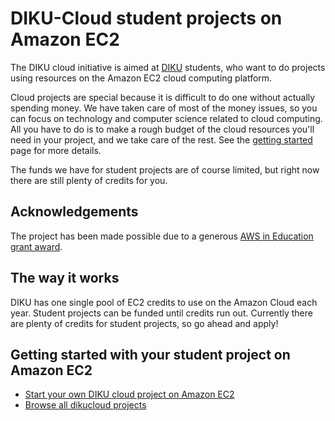 # DIKU-Cloud student projects on Amazon EC2

The DIKU cloud initiative is aimed at [DIKU](http://www.diku.dk/) students, who want to do projects using resources on the Amazon EC2 cloud computing platform. 

Cloud projects are special because it is difficult to do one without actually spending money. We have taken care of most of the money issues, so you can focus on technology and computer science related to cloud computing. All you have to do is to make a rough budget of the cloud resources you'll need in your project, and we take care of the rest. See the [getting started](https://github.com/dikucloud/getting-started-dikucloud-ec2/blob/master/start.md) page for more details. 

The funds we have for student projects are of course limited, but right now there are still plenty of credits for you.

## Acknowledgements

The project has been made possible due to a generous [AWS in Education grant award](http://aws.amazon.com/education/).

## The way it works

DIKU has one single pool of EC2 credits to use on the Amazon Cloud each year. Student projects can be funded until credits run out. Currently there are plenty of credits for student projects, so go ahead and apply!

## Getting started with your student project on Amazon EC2

* [Start your own DIKU cloud project on Amazon EC2](https://github.com/dikucloud/getting-started-dikucloud-ec2/blob/master/start.md)
* [Browse all dikucloud projects](https://github.com/dikucloud)